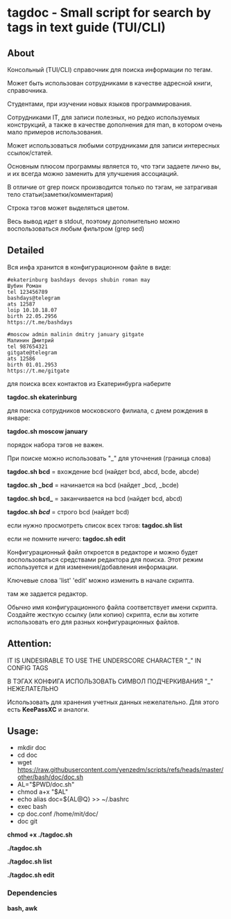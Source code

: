 # tagdoc - Small script for search by tags in text guide (TUI/CLI)

## About

Консольный (TUI/CLI) справочник для поиска информации по тегам.

Может быть использован сотрудниками в качестве адресной книги, справочника.

Студентами, при изучении новых языков программирования.

Cотрудниками IT, для записи полезных, но редко используемых конструкций, а также в качестве дополнения 
для man, в котором очень мало примеров использования.

Может использоваться любыми сотрудниками для записи интересных ссылок/статей.

Основным плюсом программы является то, что тэги задаете лично вы, и их всегда можно заменить для улучшения ассоциаций.

В отличие от grep поиск производится только по тэгам, не затрагивая тело статьи(заметки/комментария)

Строка тэгов может выделяться цветом.

Весь вывод идет в stdout, поэтому дополнительно можно воспользоваться любым фильтром (grep sed)

## Detailed

Вся инфа хранится в конфигурационном файле в виде:
```
#ekaterinburg bashdays devops shubin roman may 
Шубин Роман
tel 123456789
bashdays@telegram
ats 12587
loip 10.10.18.07
birth 22.05.2956
https://t.me/bashdays

#moscow admin malinin dmitry january gitgate
Малинин Дмитрий
tel 987654321
gitgate@telegram
ats 12586
birth 01.01.2953
https://t.me/gitgate
```
для поиска всех контактов из Екатеринбурга наберите

**tagdoc.sh ekaterinburg**

для поиска сотрудников московского филиала, с днем рождения в январе:

**tagdoc.sh moscow january**

порядок набора тэгов не важен.

При поиске можно использовать "_" для уточнения (граница слова)

**tagdoc.sh bcd**   = вхождение bcd (найдет bcd, abcd, bcde, abcde)

**tagdoc.sh _bcd**  = начинается на bcd (найдет _bcd, _bcde)

**tagdoc.sh bcd_**  = заканчивается на bcd (найдет bcd, abcd)

**tagdoc.sh _bcd_** = строго bcd (найдет bcd)

если нужно просмотреть список всех тэгов: **tagdoc.sh list**

если не помните ничего: **tagdoc.sh edit**

Конфигурационный файл откроется в редакторе и можно будет воспользоваться средствами редактора для поиска. Этот режим используется и для изменения/добавления информации.

Ключевые слова 'list' 'edit'  можно изменить в начале скрипта.

там же задается редактор.

Обычно имя конфигурационного файла соответствует имени скрипта. Создайте
жесткую ссылку (или копию) скрипта, если вы хотите использовать его для разных конфигурационных файлов.

## Attention:
IT IS UNDESIRABLE TO USE THE UNDERSCORE CHARACTER "_" IN CONFIG TAGS

В ТЭГАХ КОНФИГА ИСПОЛЬЗОВАТЬ СИМВОЛ ПОДЧЕРКИВАНИЯ "_" НЕЖЕЛАТЕЛЬНО

Использовать для хранения учетных данных нежелательно. Для этого есть **KeePassXC** и аналоги.

## Usage:

- mkdir doc
- cd doc
- wget https://raw.githubusercontent.com/yenzedm/scripts/refs/heads/master/other/bash/doc/doc.sh
- AL="$PWD/doc.sh"
- chmod a+x "$AL"
- echo alias doc=${AL@Q} >> ~/.bashrc
- exec bash
- cp doc.conf /home/mit/doc/
- doc git

**chmod +x ./tagdoc.sh**

**./tagdoc.sh**

**./tagdoc.sh list**

**./tagdoc.sh edit**


### Dependencies

**bash, awk**
